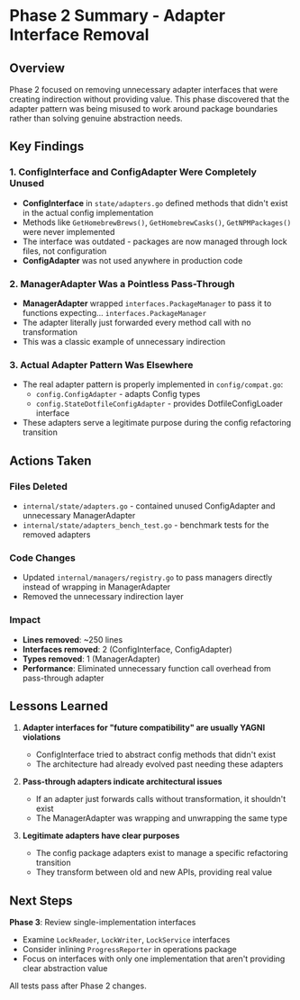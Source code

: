 # Phase 2 Summary - Adapter Interface Removal

## Overview

Phase 2 focused on removing unnecessary adapter interfaces that were creating indirection without providing value. This phase discovered that the adapter pattern was being misused to work around package boundaries rather than solving genuine abstraction needs.

## Key Findings

### 1. ConfigInterface and ConfigAdapter Were Completely Unused
- **ConfigInterface** in `state/adapters.go` defined methods that didn't exist in the actual config implementation
- Methods like `GetHomebrewBrews()`, `GetHomebrewCasks()`, `GetNPMPackages()` were never implemented
- The interface was outdated - packages are now managed through lock files, not configuration
- **ConfigAdapter** was not used anywhere in production code

### 2. ManagerAdapter Was a Pointless Pass-Through
- **ManagerAdapter** wrapped `interfaces.PackageManager` to pass it to functions expecting... `interfaces.PackageManager`
- The adapter literally just forwarded every method call with no transformation
- This was a classic example of unnecessary indirection

### 3. Actual Adapter Pattern Was Elsewhere
- The real adapter pattern is properly implemented in `config/compat.go`:
  - `config.ConfigAdapter` - adapts Config types
  - `config.StateDotfileConfigAdapter` - provides DotfileConfigLoader interface
- These adapters serve a legitimate purpose during the config refactoring transition

## Actions Taken

### Files Deleted
- `internal/state/adapters.go` - contained unused ConfigAdapter and unnecessary ManagerAdapter
- `internal/state/adapters_bench_test.go` - benchmark tests for the removed adapters

### Code Changes
- Updated `internal/managers/registry.go` to pass managers directly instead of wrapping in ManagerAdapter
- Removed the unnecessary indirection layer

### Impact
- **Lines removed**: ~250 lines
- **Interfaces removed**: 2 (ConfigInterface, ConfigAdapter)
- **Types removed**: 1 (ManagerAdapter)
- **Performance**: Eliminated unnecessary function call overhead from pass-through adapter

## Lessons Learned

1. **Adapter interfaces for "future compatibility" are usually YAGNI violations**
   - ConfigInterface tried to abstract config methods that didn't exist
   - The architecture had already evolved past needing these adapters

2. **Pass-through adapters indicate architectural issues**
   - If an adapter just forwards calls without transformation, it shouldn't exist
   - The ManagerAdapter was wrapping and unwrapping the same type

3. **Legitimate adapters have clear purposes**
   - The config package adapters exist to manage a specific refactoring transition
   - They transform between old and new APIs, providing real value

## Next Steps

**Phase 3**: Review single-implementation interfaces
- Examine `LockReader`, `LockWriter`, `LockService` interfaces
- Consider inlining `ProgressReporter` in operations package
- Focus on interfaces with only one implementation that aren't providing clear abstraction value

All tests pass after Phase 2 changes.

